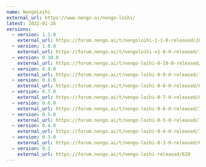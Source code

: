 ```yaml
---
name: NengoLoihi
external_url: https://www.nengo.ai/nengo-loihi/
latest: 2022-01-26
versions:
  - version: 1.1.0
    external_url: https://forum.nengo.ai/t/nengoloihi-1-1-0-released/2047
  - version: 1.0.0
    external_url: https://forum.nengo.ai/t/nengoloihi-v1-0-0-released/1568
  - version: 0.10.0
    external_url: https://forum.nengo.ai/t/nengo-loihi-0-10-0-released/1011
  - version: 0.9.0
    external_url: https://forum.nengo.ai/t/nengo-loihi-0-9-0-released/1009
  - version: 0.8.0
    external_url: https://forum.nengo.ai/t/nengo-loihi-0-8-0-released/874
  - version: 0.7.0
    external_url: https://forum.nengo.ai/t/nengo-loihi-0-7-0-released/873
  - version: 0.6.0
    external_url: https://forum.nengo.ai/t/nengo-loihi-0-6-0-released/758
  - version: 0.5.0
    external_url: https://forum.nengo.ai/t/nengo-loihi-0-5-0-released/747
  - version: 0.4.0
    external_url: https://forum.nengo.ai/t/nengo-loihi-0-4-0-released/705
  - version: 0.3.0
    external_url: https://forum.nengo.ai/t/nengo-loihi-0-3-0-released/650
  - version: 0.2
    external_url: https://forum.nengo.ai/t/nengo-loihi-released/620
---
```

